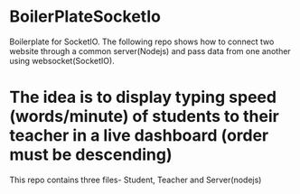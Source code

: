 # BoilerPlateSocketIo
Boilerplate for SocketIO.
The following repo shows how to connect two website through a common server(Nodejs) and pass data from one another using websocket(SocketIO).
# The idea is to display typing speed (words/minute) of students to their teacher in a live dashboard (order must be descending)
This repo contains three files- Student, Teacher and Server(nodejs)
